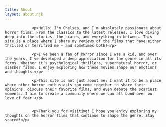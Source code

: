 ```yaml
---
title: About
layout: about.njk
---
```


 
             

                <p>Hello! I'm Chelsea, and I'm absolutely passionate about horror films. From the classics to the latest releases, I love diving deep into the stories, the scares, and everything in between. This site is a place where I share my reviews of the films that have either thrilled or terrified me — and sometimes both!</p>

                <p>I've been a fan of horror since I was a kid, and over the years, I've developed a deep appreciation for the genre in all its forms. Whether it's psychological thrillers, supernatural horror, or slasher films, I enjoy exploring how these movies shape our emotions and thoughts.</p>

                <p>This site is not just about me; I want it to be a place where other horror enthusiasts can come together to share their opinions, discuss their favorite films, and even debate the scariest moments. I aim to create a community where we can all bond over our love of fear!</p>


                <p>Thank you for visiting! I hope you enjoy exploring my thoughts on the horror films that continue to shape the genre. Stay scared!</p>
          